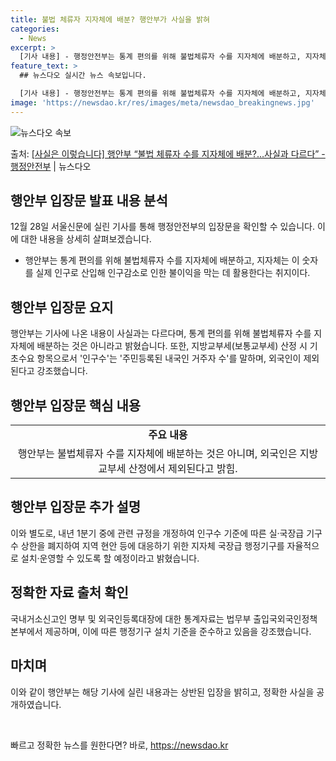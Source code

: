 ```yaml
---
title: 불법 체류자 지자체에 배분? 행안부가 사실을 밝혀
categories:
  - News
excerpt: >
  [기사 내용] - 행정안전부는 통계 편의를 위해 불법체류자 수를 지자체에 배분하고, 지자체는 이 숫자를 실제…
feature_text: >
  ## 뉴스다오 실시간 뉴스 속보입니다.

  [기사 내용] - 행정안전부는 통계 편의를 위해 불법체류자 수를 지자체에 배분하고, 지자체는 이 숫자를 실제…
image: 'https://newsdao.kr/res/images/meta/newsdao_breakingnews.jpg'
---
```


![뉴스다오 속보](https://newsdao.kr/res/images/meta/newsdao_breakingnews.jpg)

<p>출처: <a href="https://newsdao.kr/2912" rel="dofollow">[사실은 이렇습니다] 행안부 “불법 체류자 수를 지자체에 배분?…사실과 다르다” - 행정안전부</a> | 뉴스다오</p>

<h2 data-ke-size="size26">행안부 입장문 발표 내용 분석</h2>
<p data-ke-size="size16">12월 28일 서울신문에 실린 기사를 통해 행정안전부의 입장문을 확인할 수 있습니다. 이에 대한 내용을 상세히 살펴보겠습니다.</p>
<ul>
    <li>행안부는 통계 편의를 위해 불법체류자 수를 지자체에 배분하고, 지자체는 이 숫자를 실제 인구로 산입해 인구감소로 인한 불이익을 막는 데 활용한다는 취지이다.</li>
</ul>

<h2 data-ke-size="size26">행안부 입장문 요지</h2>
<p data-ke-size="size16">행안부는 기사에 나온 내용이 사실과는 다르다며, 통계 편의를 위해 불법체류자 수를 지자체에 배분하는 것은 아니라고 밝혔습니다. 또한, 지방교부세(보통교부세) 산정 시 기초수요 항목으로서 '인구수'는 '주민등록된 내국인 거주자 수'를 말하며, 외국인이 제외된다고 강조했습니다.</p>

<h2 data-ke-size="size26">행안부 입장문 핵심 내용</h2>
<table>
    <tr>
        <td style="text-align: center; height: 17px;"><b>주요 내용</b></td>
    </tr>
    <tr>
        <td style="text-align: center; height: 17px;">행안부는 불법체류자 수를 지자체에 배분하는 것은 아니며, 외국인은 지방교부세 산정에서 제외된다고 밝힘.</td>
    </tr>
</table>

<h2 data-ke-size="size26">행안부 입장문 추가 설명</h2>
<p data-ke-size="size16">이와 별도로, 내년 1분기 중에 관련 규정을 개정하여 인구수 기준에 따른 실·국장급 기구 수 상한을 폐지하여 지역 현안 등에 대응하기 위한 지자체 국장급 행정기구를 자율적으로 설치·운영할 수 있도록 할 예정이라고 밝혔습니다.</p>

<h2 data-ke-size="size26">정확한 자료 출처 확인</h2>
<p data-ke-size="size16">국내거소신고인 명부 및 외국인등록대장에 대한 통계자료는 법무부 출입국외국인정책본부에서 제공하며, 이에 따른 행정기구 설치 기준을 준수하고 있음을 강조했습니다.</p>

<h2 data-ke-size="size26">마치며</h2>
<p data-ke-size="size16">이와 같이 행안부는 해당 기사에 실린 내용과는 상반된 입장을 밝히고, 정확한 사실을 공개하였습니다.</p>

<p data-ke-size="size16">&nbsp;</p> 

빠르고 정확한 뉴스를 원한다면? 바로, <a href="https://newsdao.kr" rel="dofollow">https://newsdao.kr</a>


    
